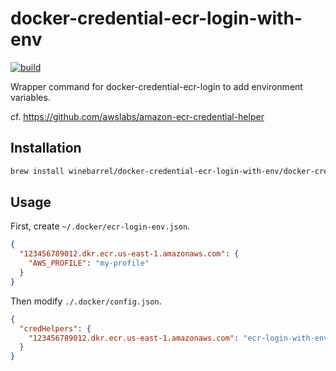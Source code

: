 # docker-credential-ecr-login-with-env

[![build](https://github.com/winebarrel/docker-credential-ecr-login-with-env/actions/workflows/build.yml/badge.svg)](https://github.com/winebarrel/docker-credential-ecr-login-with-env/actions/workflows/build.yml)

Wrapper command for docker-credential-ecr-login to add environment variables.

cf. https://github.com/awslabs/amazon-ecr-credential-helper

## Installation

```sh
brew install winebarrel/docker-credential-ecr-login-with-env/docker-credential-ecr-login-with-env
```

## Usage

First, create `~/.docker/ecr-login-env.json`.

```json
{
  "123456789012.dkr.ecr.us-east-1.amazonaws.com": {
    "AWS_PROFILE": "my-profile"
  }
}
```

Then modify `./.docker/config.json`.

```json
{
  "credHelpers": {
    "123456789012.dkr.ecr.us-east-1.amazonaws.com": "ecr-login-with-env"
  }
}
```
